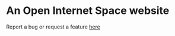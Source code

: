 # An Open Internet Space website



Report a bug or request a feature [here](https://github.com/m45k174/anopeninternet/issues/new/choose)
